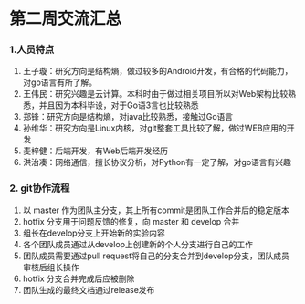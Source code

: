 # 第二周交流汇总
### 1.人员特点
1. 王子璇：研究方向是结构熵，做过较多的Android开发，有合格的代码能力，对go语言有所了解。
2. 王伟民：研究兴趣是云计算。本科时由于做过相关项目所以对Web架构比较熟悉，并且因为本科毕设，对于Go语3言也比较熟悉
3. 郑锋：研究方向是结构熵，对java比较熟悉，接触过Go语言
4. 孙维华：研究方向是Linux内核，对git整套工具比较了解，做过WEB应用的开发
5. 麦梓健：后端开发，有Web后端开发经历
6. 洪治凑：网络通信，擅长协议分析，对Python有一定了解，对go语言有兴趣

### 2. git协作流程
1. 以 master 作为团队主分支，其上所有commit是团队工作合并后的稳定版本
2. hotfix 分支用于问题反馈的修复，向 master 和 develop 合并
3. 组长在develop分支上开始新的实验内容
4. 各个团队成员通过从develop上创建新的个人分支进行自己的工作
5. 团队成员需要通过pull request将自己的分支合并到develop分支，团队成员审核后组长操作
6. hotfix 分支合并完成后应被删除
7. 团队生成的最终文档通过release发布
